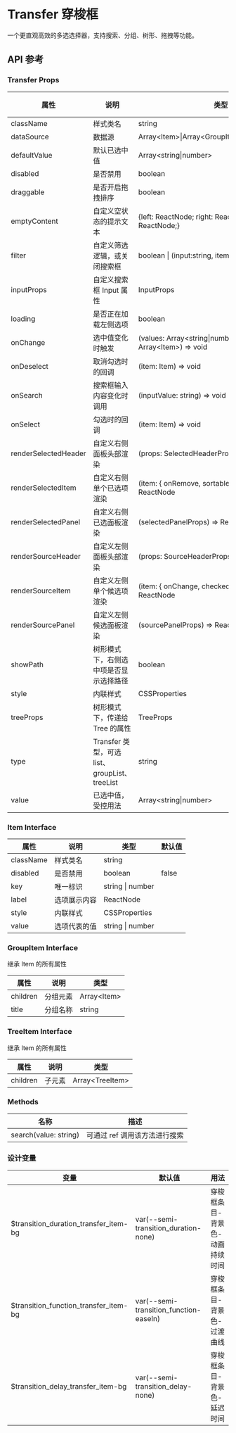 # Transfer 穿梭框

一个更直观高效的多选选择器，支持搜索、分组、树形、拖拽等功能。

## API 参考

### Transfer Props

| 属性 | 说明 | 类型 | 默认值 | 版本 |
| ---- | ---- | ---- | ------ | ---- |
| className | 样式类名 | string |  |  |
| dataSource | 数据源 | Array&lt;Item&gt;\|Array&lt;GroupItem&gt;\|Array&lt;TreeItem&gt; | [] |  |
| defaultValue | 默认已选中值 | Array&lt;string\|number&gt; |  |  |
| disabled | 是否禁用 | boolean | false |  |
| draggable | 是否开启拖拽排序 | boolean | false |  |
| emptyContent | 自定义空状态的提示文本 | {left: ReactNode; right: ReactNode; search: ReactNode;} |  |  |
| filter | 自定义筛选逻辑，或关闭搜索框 | boolean \| (input:string, item: Item) => boolean | true |  |
| inputProps | 自定义搜索框 Input 属性 | InputProps |  |  |
| loading | 是否正在加载左侧选项 | boolean | - |  |
| onChange | 选中值变化时触发 | (values: Array&lt;string\|number&gt;, items: Array&lt;Item&gt;) => void |  |  |
| onDeselect | 取消勾选时的回调 | (item: Item) => void |  |  |
| onSearch | 搜索框输入内容变化时调用 | (inputValue: string) => void |  |  |
| onSelect | 勾选时的回调 | (item: Item) => void |  |  |
| renderSelectedHeader | 自定义右侧面板头部渲染 | (props: SelectedHeaderProps) => ReactNode |  | 2.29.0 |
| renderSelectedItem | 自定义右侧单个已选项渲染 | (item: { onRemove, sortableHandle } & Item) => ReactNode |  |  |
| renderSelectedPanel | 自定义右侧已选面板渲染 | (selectedPanelProps) => ReactNode |  | 1.11.0 |
| renderSourceHeader | 自定义左侧面板头部渲染 | (props: SourceHeaderProps) => ReactNode |  | 2.29.0 |
| renderSourceItem | 自定义左侧单个候选项渲染 | (item: { onChange, checked } & Item) => ReactNode |  |  |
| renderSourcePanel | 自定义左侧候选面板渲染 | (sourcePanelProps) => ReactNode |  | 1.11.0 |
| showPath | 树形模式下，右侧选中项是否显示选择路径 | boolean | false | 1.20.0 |
| style | 内联样式 | CSSProperties |  |  |
| treeProps | 树形模式下，传递给 Tree 的属性 | TreeProps |  | 1.20.0 |
| type | Transfer 类型，可选 list、groupList、treeList | string | 'list' | 1.20.0 |
| value | 已选中值，受控用法 | Array&lt;string\|number&gt; |  |  |

### Item Interface

| 属性 | 说明 | 类型 | 默认值 |
| ---- | ---- | ---- | ------ |
| className | 样式类名 | string |  |
| disabled | 是否禁用 | boolean | false |
| key | 唯一标识 | string \| number |  |
| label | 选项展示内容 | ReactNode |  |
| style | 内联样式 | CSSProperties |  |
| value | 选项代表的值 | string \| number |  |

### GroupItem Interface

继承 Item 的所有属性

| 属性 | 说明 | 类型 |
| ---- | ---- | ---- |
| children | 分组元素 | Array&lt;Item&gt; |
| title | 分组名称 | string |

### TreeItem Interface

继承 Item 的所有属性

| 属性 | 说明 | 类型 |
| ---- | ---- | ---- |
| children | 子元素 | Array&lt;TreeItem&gt; |

### Methods

| 名称 | 描述 |
| ---- | ---- |
| search(value: string) | 可通过 ref 调用该方法进行搜索 |

### 设计变量

| 变量 | 默认值 | 用法 |
| ---- | ------ | ---- |
| $transition_duration_transfer_item-bg | var(--semi-transition_duration-none) | 穿梭框条目-背景色-动画持续时间 |
| $transition_function_transfer_item-bg | var(--semi-transition_function-easeIn) | 穿梭框条目-背景色-过渡曲线 |
| $transition_delay_transfer_item-bg | var(--semi-transition_delay-none) | 穿梭框条目-背景色-延迟时间 |
